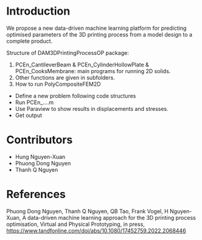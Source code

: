 # Introduction
We propose a new data-driven machine learning platform for predicting optimised parameters of the 3D printing process from a model design to a complete product.

Structure of DAM3DPrintingProcessOP package: 
1. PCEn_CantileverBeam & PCEn_CylinderHollowPlate & PCEn_CooksMembrane: main programs for running 2D solids. 
2. Other functions are given in subfolders. 
3. How to run PolyCompositeFEM2D 
  - Define a new problem following code structures 
  - Run PCEn_....m 
  - Use Paraview to show results in displacements and stresses. 
  - Get output

# Contributors
- Hung Nguyen-Xuan
- Phuong Dong Nguyen
- Thanh Q Nguyen

# References
Phuong Dong Nguyen, Thanh Q Nguyen, QB Tao, Frank Vogel, H Nguyen-Xuan, A data-driven machine learning approach for the 3D printing process optimisation, Virtual and Physical Prototyping, in press, https://www.tandfonline.com/doi/abs/10.1080/17452759.2022.2068446
